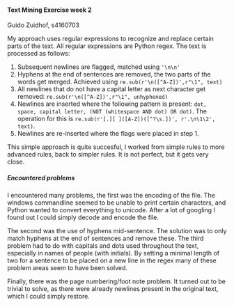 #### Text Mining Exercise week 2
Guido Zuidhof, s4160703



My approach uses regular expressions to recognize and replace certain parts of the text. All regular expressions are Python regex. The text is processed as follows:

1. Subsequent newlines are flagged, matched using `'\n\n'`
2. Hyphens at the end of sentences are removed, the two parts of the words get merged. Achieved using `re.sub(r'\n([^A-Z])',r"\1", text)`
3. All newlines that do not have a capital letter as next character get removed: `re.sub(r'\n([^A-Z])',r"\1", unhyphened)`
4. Newlines are inserted where the following pattern is present:
 `dot, space, capital letter, (NOT (whitespace AND dot) OR dot)`.
The operation for this is `re.sub(r'[.][ ]([A-Z])([^?\s.])', r'.\n\1\2', text)`.
5. Newlines are re-inserted where the flags were placed in step 1.

This simple approach is quite succesful, I worked from simple rules to more advanced rules, back to simpler rules. It is not perfect, but it gets very close.

##### Encountered problems
I encountered many problems, the first was the encoding of the file. The windows commandline seemed to be unable to print certain characters, and Python wanted to convert everything to unicode. After a lot of googling I found out I could simply decode and encode the file.

The second was the use of hyphens mid-sentence. The solution was to only match hyphens at the end of sentences and remove these.
The third problem had to do with capitals and dots used throughout the text, especially in names of people (with initials). By setting a minimal length of two for a sentence to be placed on a new line in the regex many of these problem areas seem to have been solved.

Finally, there was the page numbering/foot note problem. It turned out to be trivial to solve, as there were already newlines present in the original text, which I could simply restore.
